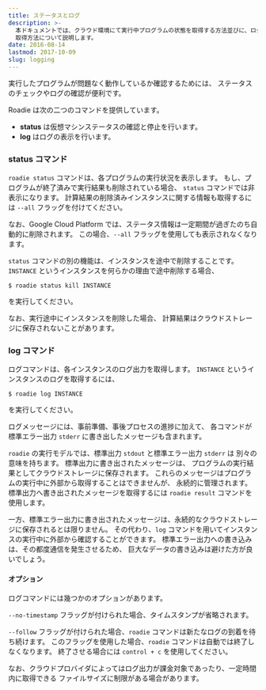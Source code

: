 ```yaml
---
title: ステータスとログ
description: >-
  本ドキュメントでは、クラウド環境にて実行中プログラムの状態を取得する方法並びに、ログデータの
  取得方法について説明します。
date: 2016-08-14
lastmod: 2017-10-09
slug: logging
---
```

実行したプログラムが問題なく動作しているか確認するためには、
ステータスのチェックやログの確認が便利です。

Roadie は次の二つのコマンドを提供しています。

- **status** は仮想マシンステータスの確認と停止を行います。
- **log** はログの表示を行います。

### status コマンド
`roadie status` コマンドは、各プログラムの実行状況を表示します。
もし、プログラムが終了済みで実行結果も削除されている場合、
`status` コマンドでは非表示になります。
計算結果の削除済みインスタンスに関する情報も取得するには `--all` フラッグを付けてください。

なお、Google Cloud Platform では、ステータス情報は一定期間が過ぎたのち自動的に削除されます。
この場合、`--all` フラッグを使用しても表示されなくなります。

`status` コマンドの別の機能は、インスタンスを途中で削除することです。
`INSTANCE` というインスタンスを何らかの理由で途中削除する場合、

```shell
$ roadie status kill INSTANCE
```

を実行してください。

なお、実行途中にインスタンスを削除した場合、
計算結果はクラウドストレージに保存されないことがあります。


### log コマンド
ログコマンドは、各インスタンスのログ出力を取得します。
`INSTANCE` というインスタンスのログを取得するには、

```shell
$ roadie log INSTANCE
```

を実行してください。

ログメッセージには、事前準備、事後プロセスの進捗に加えて、
各コマンドが標準エラー出力 `stderr` に書き出したメッセージも含まれます。

`roadie` の実行モデルでは、標準出力 `stdout` と標準エラー出力 `stderr` は
別々の意味を持ちます。
標準出力に書き出されたメッセージは、
プログラムの実行結果としてクラウドストレージに保存されます。
これらのメッセージはプログラムの実行中に外部から取得することはできませんが、
永続的に管理されます。
標準出力へ書き出されたメッセージを取得するには `roadie result` コマンドを使用します。

一方、標準エラー出力に書き出されたメッセージは、永続的なクラウドストレージに保存されるとは限りません。
その代わり、`log` コマンドを用いてインスタンスの実行中に外部から確認することができます。
標準エラー出力への書き込みは、その都度通信を発生させるため、
巨大なデータの書き込みは避けた方が良いでしょう。


#### オプション
ログコマンドには幾つかのオプションがあります。

`--no-timestamp` フラッグが付けられた場合、タイムスタンプが省略されます。

`--follow` フラッグが付けられた場合、`roadie` コマンドは新たなログの到着を待ち続けます。
このフラッグを使用した場合、`roadie` コマンドは自動では終了しなくなります。
終了させる場合には `control + c` を使用してください。

なお、クラウドプロバイダによってはログ出力が課金対象であったり、一定時間内に取得できる
ファイルサイズに制限がある場合があります。
